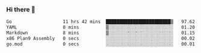 ### Hi there 👋

<!--
**yeya24/yeya24** is a ✨ _special_ ✨ repository because its `README.md` (this file) appears on your GitHub profile.

Here are some ideas to get you started:

- 🔭 I’m currently working on ...
- 🌱 I’m currently learning ...
- 👯 I’m looking to collaborate on ...
- 🤔 I’m looking for help with ...
- 💬 Ask me about ...
- 📫 How to reach me: ...
- 😄 Pronouns: ...
- ⚡ Fun fact: ...
-->

<!--START_SECTION:waka-->

```txt
Go                   11 hrs 42 mins  ████████████████████████▒   97.62 %
YAML                 8 mins          ▒░░░░░░░░░░░░░░░░░░░░░░░░   01.20 %
Markdown             8 mins          ▒░░░░░░░░░░░░░░░░░░░░░░░░   01.15 %
x86 Plan9 Assembly   0 secs          ░░░░░░░░░░░░░░░░░░░░░░░░░   00.02 %
go.mod               0 secs          ░░░░░░░░░░░░░░░░░░░░░░░░░   00.01 %
```

<!--END_SECTION:waka-->
